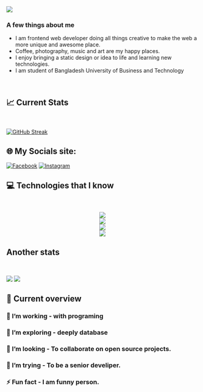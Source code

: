 <img src="https://i.ibb.co/5cNZvqW/PARBEZ-MOSHAROF.png" />

### A few things about me
- I am frontend web developer doing all things creative to make the web a more unique and awesome place.
- Coffee, photography, music and art are my happy places. 
- I enjoy bringing a static design or idea to life and learning new technologies.
- I am student of Bangladesh University of Business and Technology


<br>


## :chart_with_upwards_trend: Current Stats

<br />

[![GitHub Streak](https://github-readme-streak-stats.herokuapp.com?user=parbez01&theme=radical&card_width=800)](https://git.io/streak-stats)


## 🌐 My Socials site:

  [![Facebook](https://img.shields.io/badge/Facebook-%231877F2.svg?logo=Facebook&logoColor=white)](https://www.facebook.com/nishatprofile?mibextid=ZbWKwL) [![Instagram](https://img.shields.io/badge/Instagram-%23E4405F.svg?logo=Instagram&logoColor=white)](https://www.instagram.com/mosharof_nishat) 


## :computer: Technologies that I know

<br>
<p align="center">
  <a href="https://skillicons.dev">
    <img src="https://skillicons.dev/icons?i=html,css,tailwind,js" /> <br />
     <img src="https://skillicons.dev/icons?i=firebase,react,vite" /> <br />
      <img src="https://skillicons.dev/icons?i=mongodb,express" /> <br />
     <img src="https://skillicons.dev/icons?i=nodejs" />
  </a>
</p>


## Another stats

<br>

![](http://github-profile-summary-cards.vercel.app/api/cards/stats?username=parbez01&theme=aura) ![](http://github-profile-summary-cards.vercel.app/api/cards/most-commit-language?username=parbez01&theme=apprentice)

## 👀 Current overview



### 🔭 I’m working - with programing 
### 🌱 I’m exploring - deeply database 
### 👯 I’m looking - To collaborate on open source projects. 
### 🤔 I’m trying -  To be a senior develiper.
### ⚡ Fun fact - I am funny person.


<br />


